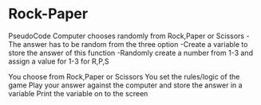 # Rock-Paper
PseudoCode
Computer chooses randomly from Rock,Paper or Scissors
    -The answer has to be random from the three option 
    -Create a variable to store the answer of this function
    -Randomly create a number from 1-3 and assign a value for 1-3 for R,P,S
    
You choose from Rock,Paper or Scissors
You set the rules/logic of the game
Play your answer against the computer and store the answer in a variable
Print the variable on to the screen 